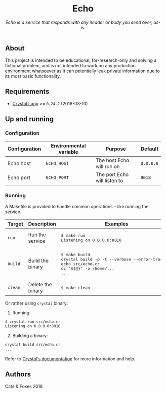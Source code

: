 <h1 align="center">Echo</h1>

<div align="center">
    <i>Echo is a service that responds with any header or body you send over, as-is.</i>
</div>
<br>

## About

This project is intended to be educational, for-research-only and solving a fictional problem, and is not intended to work on any production environment whatsoever as it can potentially leak private information due to its most basic functionality.

## Requirements

* [Crystal Lang](https://crystal-lang.org/) >= `0.24.2` (2018-03-10)

## Up and running

### Configuration

| Configuration | Environmental variable | Purpose | Default |
|-|-|-|-|
| Echo host | `ECHO_HOST` | The host Echo will run on | `0.0.0.0` |
| Echo port | `ECHO_PORT` | The port Echo will listen to | `8018` |

### Running

A Makefile is provided to handle common operations – like running the service.

| Target | Description | Examples |
|-|-|-|
| `run` | Run the service | <pre>$ make run<br>Listening on 0.0.0.0:8018</pre> |
| `build` | Build the binary | <pre>$ make build<br>crystal build -p -t --verbose --error-trace -o echo src/echo.cr<br>cc "${@}" -o /home/...<br>...<br></pre>
| `clean` | Delete the binary | <pre>$ make clean</pre> |

Or rather using `crystal` binary:

1. Running:
```bash
$ crystal run src/echo.cr
Listening on 0.0.0.0:8018
```

2. Building a binary:
```bash
crystal build src/echo.cr
...
```
Refer to [Crystal's documentation](https://crystal-lang.org/docs/using_the_compiler/) for more information and help.

## Authors

Cats & Foxes 2018
